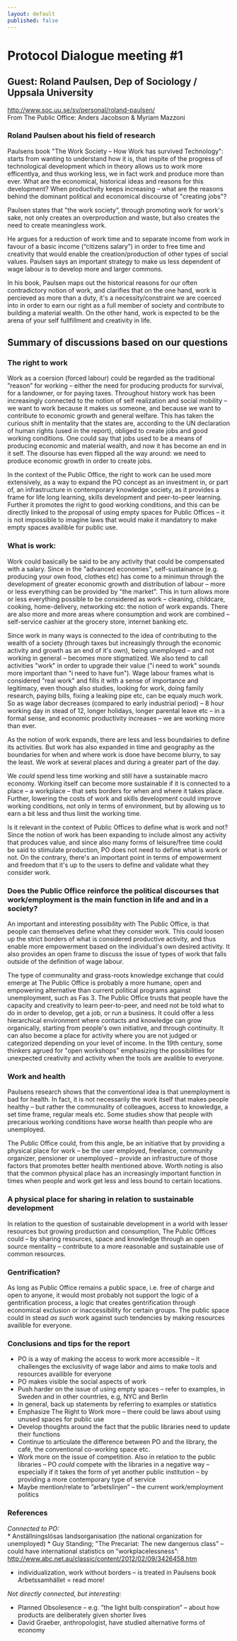 ```yaml
---
layout: default
published: false
---
```


# Protocol Dialogue meeting #1
  
## Guest: Roland Paulsen, Dep of Sociology / Uppsala University   
http://www.soc.uu.se/sv/personal/roland-paulsen/   
From The Public Office: Anders Jacobson & Myriam Mazzoni    
  
### Roland Paulsen about his field of research
Paulsens book "The Work Society – How Work has survived Technology": starts from wanting to understand how it is, that inspite of the progress of technological  development which in theory allows us to work more efficentlya, and thus working less, we in fact work and produce more than ever.  What are the economical, historical ideas and reasons for this development? When productivity keeps increasing – what are the reasons behind the dominant political and economical discourse of "creating jobs"? 
                                      
Paulsen states that ”the work society”, through promoting work for work's sake, not only creates an overproduction and waste, but also creates the need to create meaningless work. 

He argues for a reduction of work time and to separate income from work in favour of a basic income (“citizens salary”) in order to free time and creativity that would enable the creation/production of other types of social values. Paulsen says an important strategy to make us less dependent of wage labour is to develop more and larger commons. 

In his book, Paulsen maps out the historical reasons for our often contradictory notion of work, and clarifies that on the one hand, work is percieved as more than a duty, it's a necessity/constraint we are coerced into in order to earn our right as a full  member of society and contribute to building a material wealth. On the other hand, work is expected to be the arena of your self fullfillment and creativity in life. 

## Summary of discussions based on our questions  

### The right to work
Work as a coersion (forced labour) could be regarded as the traditional ”reason” for working – either the need for producing products for survival, for a landowner, or for paying taxes. Throughout history work has been increasingly connected to the notion of self realization and social mobility – we want to work because it makes us someone, and because we want to contribute to economic growth and general welfare. This has taken the curious shift in mentality that the states are, according to the UN declaration of human rights (used in the report), obliged to create jobs and good working conditions. One could say that jobs used to be a means of producing economic and material wealth, and now it has become an end in it self. The disourse has even flipped all the way around: we need to produce economic growth in order to create jobs.  

In the context of the Public Office, the right to work can be used more extensively, as a way to expand the PO concept as an investment in, or part of, an infrastructure in contemporary knowledge society, as it provides a frame for life long learning, skills development and peer-to-peer learning. Further it promotes the right to good working conditions, and this can be directly linked to the proposal of using empty spaces for Public Offices – it is not impossible to imagine laws that would make it mandatory to make empty spaces availible for public use.  

### What is work:
Work could basically be said to be any activity that could be compensated with a salary. Since in the "advanced economies", self-sustainance (e.g. producing your own food, clothes etc) has come to a minimun through the development of greater economic growth and distribution of labour – more or less everything can be provided by "the market". This in turn allows more or less everything possible to be considered as work – cleaning, childcare, cooking, home-delivery, networking etc: the notion of work expands. There are also more and more areas where consumption and work are combined – self-service cashier at the grocery store, internet banking etc.   

Since work in many ways is connected to the idea of contributing to the wealth of a society (through taxes but increasingly through the economic activity and growth as an end of it's own), being unemployed – and not working in general – becomes more stigmatized. We also tend to call activities "work" in order to upgrade their value ("i need to work" sounds more important than "i need to have fun"). Wage labour frames what is considered "real work" and fills it with a sense of importance and legitimacy, even though also studies, looking for work, doing family research, paying bills, fixing a leaking pipe etc, can be equaly much work. So as wage labor decreases (compared to early industrial period) – 8 hour working day in stead of 12, longer holidays, longer parental leave etc – in a formal sense, and economic productivity increases – we are working more than ever.  

As the notion of work expands, there are less and less boundairies to define its activities.  But work has also expanded in time and geography as the boundaries for when and where work is done have become blurry, to say the least. We work at several places and during a greater part of the day.  

We *could* spend less time working and still have a sustainable macro economy. Working itself can become more sustainable if it is connected to a place – a workplace – that sets borders for when and where it takes place. Further, lowering the costs of work and skills development could improve working conditions, not only in terms of environment, but by allowing us to earn a bit less and thus limit the working time.  

Is it relevant in the context of Public Offices to define what is work and not? 
Since the notion of work has been expanding to include almost any activity that produces value, and since also many forms of leisure/free time could be said to stimulate production, PO does not need to define what is work or not. On the contrary, there's an important point in terms of empowerment and freedom that it's up to the users to define and validate what they consider work.   

### Does the Public Office reinforce the political discourses that work/employment is the main function in life and and in a society? 
An important and interesting possibility with The Public Office, is that people can themselves define what they consider work. This could loosen up the strict borders of what is considered productive activity, and thus enable more empowerment based on the individual's own desired activity. It also provides an open frame to discuss the issue of types of work that falls outside of the definition of wage labour.  

The type of communality and grass-roots knowledge exchange that could emerge at The Public Office is probably a more humane, open and empowering alternative than current political programs against unemployment, such as Fas 3. The Public Office trusts that people have the capacity and creativity to learn peer-to-peer, and need not be told what to do in order to develop, get a job, or run a business. It could offer a less hierarchical environment where contacts and knowledge can grow organically, starting from people's own initiative, and through continuity. It can also become a place for activity where you are not judged or categorized depending on your level of income. In the 19th century, some thinkers agrued for "open workshops” emphasizing the possibilities for unexpected creativity and activity when the tools are avalible to everyone.  

### Work and health
Paulsens research shows that the conventional idea is that unemployment is bad for health. In fact, it is not necessarily the work itself that makes people healthy – but rather the communality of colleagues, access to knowledge, a set time frame, regular meals etc. Some studies show that people with precarious working conditions have worse health than people who are unemployed.  

The Public Office could, from this angle, be an initiative that by providing a physical place for work – be the user employed, freelance, community organizer, pensioner or unemployed – provide an infrastructure of those factors that promotes better health mentioned above. Worth noting is also that the common physical place has an increasingly important function in times when people and work get less and less bound to certain locations.  

### A physical place for sharing in relation to sustainable development
In relation to the question of sustainable development in a world with lesser resources but growing production and consumption, The Public Offices could – by sharing resources, space and knowledge through an open source mentality – contribute to a more reasonable and sustainable use of common resources.  

### Gentrification?
As long as Public Office remains a public space, i.e. free of charge and open to anyone, it would most probably not support the logic of a gentrification process, a logic that creates gentrification through economical exclusion or inaccessibility for certain groups. The public space could in stead *as such*  work against such tendencies by making resources availible for everyone. 

### Conclusions and tips for the report
* PO is a way of making the access to work more accessible – it challenges the exclusivity of wage labor and aims to make tools and resources availible for everyone
* PO makes visible the social aspects of work
* Push harder on the issue of using empty spaces – refer to examples, in Sweden and in other countries, e.g, NYC and Berlin
* In general, back up statements by referring to examples or statistics
* Emphasize The Right to Work more – there could be laws about using unused spaces for public use
* Develop thoughts around the fact that the public libraries need to update their functions
* Continue to articulate the difference between PO and the library, the café, the conventional co-working space etc. 
* Work more on the issue of competition. Also in relation to the public libraries – PO *could* compete with the libraries in a negative way – especially if it takes the form of yet another public institution – by providing a more contemporary type of service 
* Maybe mention/relate to ”arbetslinjen” – the current work/employment politics
 
### References   
*Connected to PO:*   
    * Anställningslösas landsorganisation (the national organization for unemployed)
    * Guy Standing; "The Precariat: The new dangerous class" – could have international statistics on ”workplacelessness”: http://www.abc.net.au/classic/content/2012/02/09/3426458.htm
* individualization, work without borders – is treated in Paulsens book Arbetssamhället = read more!
    
*Not directly connected, but interesting:*   
* Planned Obsolesence – e.g. ”the light bulb conspiration” – about how products are deliberately given shorter lives
* David Graeber, anthropologist, have studied alternative forms of economy